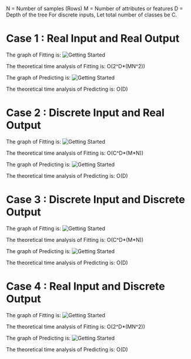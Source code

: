 N = Number of samples (Rows)
M = Number of attributes or features
D = Depth of the tree
For discrete inputs, 
Let total number of classes be C.
# Case 1 : Real Input and Real Output
The graph of Fitting is:
![Getting Started](./Images/RIRO_F.png)

The theoretical time analysis of Fitting is:
O(2^D*(MN^2))

The graph of Predicting is:
![Getting Started](./Images/RIRO_P.png)

The theoretical time analysis of Predicting is:
O(D)

# Case 2 : Discrete Input and Real Output
The graph of Fitting is:
![Getting Started](./Images/DIRO_F.png)

The theoretical time analysis of Fitting is:
O(C^D*(M*N))

The graph of Predicting is:
![Getting Started](./Images/DIRO_P.png)

The theoretical time analysis of Predicting is:
O(D)

# Case 3 : Discrete Input and Discrete Output
The graph of Fitting is:
![Getting Started](./Images/DIDO_F.png)

The theoretical time analysis of Fitting is:
O(C^D*(M*N))

The graph of Predicting is:
![Getting Started](./Images/DIDO_P.png)

The theoretical time analysis of Predicting is:
O(D)

# Case 4 : Real Input and Discrete Output
The graph of Fitting is:
![Getting Started](./Images/RIDO_F.png)

The theoretical time analysis of Fitting is:
O(2^D*(MN^2))

The graph of Predicting is:
![Getting Started](./Images/RIDO_P.png)

The theoretical time analysis of Predicting is:
O(D)

